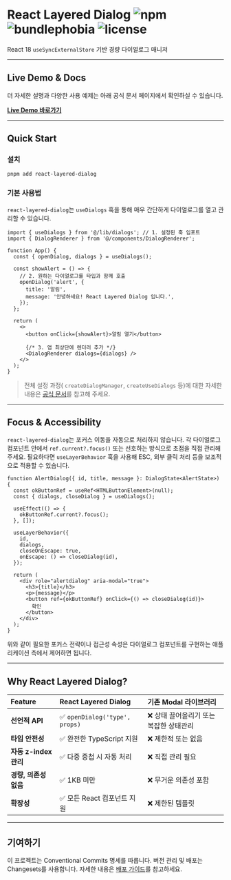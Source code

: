 # React Layered Dialog ![npm](https://img.shields.io/npm/v/react-layered-dialog) ![bundlephobia](https://img.shields.io/bundlephobia/minzip/react-layered-dialog) ![license](https://img.shields.io/npm/l/react-layered-dialog)

React 18 `useSyncExternalStore` 기반 경량 다이얼로그 매니저

---

## Live Demo & Docs

더 자세한 설명과 다양한 사용 예제는 아래 공식 문서 페이지에서 확인하실 수 있습니다.

**[Live Demo 바로가기](https://seunjin.github.io/react-layered-dialog/getting-started/introduction)**

---

## Quick Start

### 설치

```bash
pnpm add react-layered-dialog
```

### 기본 사용법

`react-layered-dialog`는 `useDialogs` 훅을 통해 매우 간단하게 다이얼로그를 열고 관리할 수 있습니다.

```tsx
import { useDialogs } from '@/lib/dialogs'; // 1. 설정된 훅 임포트
import { DialogRenderer } from '@/components/DialogRenderer';

function App() {
  const { openDialog, dialogs } = useDialogs();

  const showAlert = () => {
    // 2. 원하는 다이얼로그를 타입과 함께 호출
    openDialog('alert', {
      title: '알림',
      message: '안녕하세요! React Layered Dialog 입니다.',
    });
  };

  return (
    <>
      <button onClick={showAlert}>알림 열기</button>

      {/* 3. 앱 최상단에 렌더러 추가 */}
      <DialogRenderer dialogs={dialogs} />
    </>
  );
}
```

> 전체 설정 과정( `createDialogManager`, `createUseDialogs` 등)에 대한 자세한 내용은 [공식 문서](https://seunjin.github.io/react-layered-dialog/getting-started/quick-start)를 참고해 주세요.

---

## Focus & Accessibility

`react-layered-dialog`는 포커스 이동을 자동으로 처리하지 않습니다. 각 다이얼로그 컴포넌트 안에서 `ref.current?.focus()` 또는 선호하는 방식으로 초점을 직접 관리해 주세요.
필요하다면 `useLayerBehavior` 훅을 사용해 ESC, 외부 클릭 처리 등을 보조적으로 적용할 수 있습니다.

```tsx
function AlertDialog({ id, title, message }: DialogState<AlertState>) {
  const okButtonRef = useRef<HTMLButtonElement>(null);
  const { dialogs, closeDialog } = useDialogs();

  useEffect(() => {
    okButtonRef.current?.focus();
  }, []);

  useLayerBehavior({
    id,
    dialogs,
    closeOnEscape: true,
    onEscape: () => closeDialog(id),
  });

  return (
    <div role="alertdialog" aria-modal="true">
      <h3>{title}</h3>
      <p>{message}</p>
      <button ref={okButtonRef} onClick={() => closeDialog(id)}>
        확인
      </button>
    </div>
  );
}
```

위와 같이 필요한 포커스 전략이나 접근성 속성은 다이얼로그 컴포넌트를 구현하는 애플리케이션 측에서 제어하면 됩니다.

---

## Why React Layered Dialog?

| Feature | React Layered Dialog | 기존 Modal 라이브러리 |
| :--- | :--- | :--- |
| **선언적 API** | ✅ `openDialog('type', props)` | ❌ 상태 끌어올리기 또는 복잡한 상태관리 |
| **타입 안전성** | ✅ 완전한 TypeScript 지원 | ❌ 제한적 또는 없음 |
| **자동 z-index 관리** | ✅ 다중 중첩 시 자동 처리 | ❌ 직접 관리 필요 |
| **경량, 의존성 없음** | ✅ 1KB 미만 | ❌ 무거운 의존성 포함 |
| **확장성** | ✅ 모든 React 컴포넌트 지원 | ❌ 제한된 템플릿 |

---

## 기여하기

이 프로젝트는 Conventional Commits 명세를 따릅니다.
버전 관리 및 배포는 Changesets를 사용합니다. 자세한 내용은 [배포 가이드](./docs/03-releasing.md)를 참고하세요.
